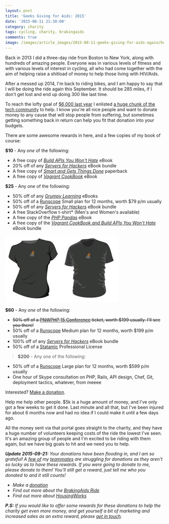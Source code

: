 ```yaml
---
layout: post
title: 'Geeks Giving for Aids: 2015'
date: '2015-08-11 21:30:00'
category: charity
tags: cycling, charity, brakingaids
comments: true
image: /images/article_images/2015-08-11-geeks-giving-for-aids-again/header.jpg
---
```


Back in 2013 I did a three-day ride from Boston to New York, along with hundreds of amazing people. Everyone was in various levels of fitness and with various levels of interest in cycling, all who had come together with the aim of helping raise a shitload of money to help those living with HIV/Aids.

After a messed up 2014, I'm back to riding bikes, and I am happy to say that I will be doing the ride again this September. It should be 285 miles, if I don't get lost and end up doing 300 like last time.

To reach the lofty goal of [$6,000 last year](http://fundraising.housingworks.org/index.cfm?fuseaction=donordrive.participant&participantID=1212) I enlisted [a huge chunk of the tech community](/blog/2013/07/geeks-giving-for-aids/) to help. I know you're all nice people and want to donate money to any cause that will stop people from suffering, but sometimes getting something back in return can help you fit that donation into your budgets.

There are some awesome rewards in here, and a few copies of my book of course:

**$10** - Any _one_ of the following:

* A free copy of [_Build APIs You Won't Hate_](http://apisyouwonthate.com/) eBook
* 20% off of any [_Servers for Hackers_](https://gumroad.com/serversforhackers) eBook bundle
* A free copy of [_Smart and Gets Things Done_](http://www.amazon.com/Smart-Gets-Things-Done-Technical/dp/1590598385?ie=UTF8&s=books&qid=1181076229&sr=8-1) paperback
* A free copy of [_Vagrant CookBook_](https://leanpub.com/vagrantcookbook) eBook

**$25** - Any _one_ of the following:

* 50% off of any _[Grumpy Learning](http://grumpy-learning.com/)_ eBooks
* 50% off of a [Runscope](http://runscope.com/) Small plan for 12 months, worth $79 p/m usually
* 50% off of any [_Servers for Hackers_](https://gumroad.com/serversforhackers) eBook bundle
* A free StackOverflow t-shirt* (Men's and Women's available)
* A free copy of the [_PHP Pandas_](https://leanpub.com/php-pandas) eBook
* A free copy of the [_Vagrant CookBook and Build APIs You Won't Hate_](https://leanpub.com/b/vagrantapis) eBook bundle

![StackOverflow t-shirts](/images/article_images/2015-08-11-geeks-giving-for-aids-again/stackoverflow-tshirts.png)

**$60** - Any _one_ of the following:

* <s>50% off of a <a href="http://pnwphp.com/">PNWPHP 15 Conference</a> ticket, worth $199 usually. I'll see you there!</s>
* 50% off of a [Runscope](http://runscope.com/) Medium plan for 12 months, worth $199 p/m usually
* 100% off of any [_Servers for Hackers_](https://gumroad.com/serversforhackers) eBook bundle
* 50% off of a [Statamic](http://statamic.com/) Professional License

> **$200** - Any _one_ of the following:

* 50% off of a [Runscope](http://runscope.com/) Large plan for 12 months, worth $599 p/m usually
* One hour of Skype consultation on PHP, Rails, API design, Chef, Git, deployment tactics, whatever, from meeee

Interested? [Make a donation](http://fundraising.housingworks.org/index.cfm?fuseaction=donordrive.participant&participantID=2035).

Help me help other people. $5k is a huge amount of money, and I've only got a few weeks to get it done. Last minute and all that, but I've been injured for about 6 months now and had no idea if I could make it until a few days ago.

All the money sent via that portal goes straight to the charity, and they have a huge number of volunteers keeping costs of the ride the lowest I've seen. It's an amazing group of people and I'm excited to be riding with them again, but we have big goals to hit and we need you to help.

_**Update 2015-09-21:** Your donations have been flooding in, and I am so grateful! A [few of](http://fundraising.housingworks.org/index.cfm?fuseaction=donorDrive.participant&participantID=2130) my [teammates](http://fundraising.housingworks.org/index.cfm?fuseaction=donorDrive.participant&participantID=1972) are struggling for donations as they aren't so lucky as to have these rewards. If you were going to donate to me, please donate to them! You'll still get a reward, just tell me who you donated to and it still counts!_

* _Make a [donation](http://fundraising.housingworks.org/participant/philstu-15)_
* _Find out more about the [BrakingAids Ride](http://brakingaidsride.org/)_
* _Find out more about [HousingWorks](http://www.housingworks.org/)_

_**P.S:** If you would like to offer some rewards for these donations to help the charity get even more money, and get yourself a bit of marketing and increased sales as an extra reward, please [get in touch](mailto:me@philsturgeon.uk)._
